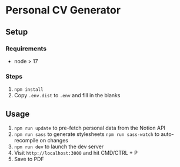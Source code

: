 # Personal CV Generator

## Setup
### Requirements
- node > 17
### Steps
1. `npm install`
2. Copy `.env.dist` to `.env` and fill in the blanks

## Usage
1. `npm run update` to pre-fetch personal data from the Notion API
2. `npm run sass` to generate stylesheets `npm run sass-watch` to auto-recompile on changes
3. `npm run dev` to launch the dev server
3. Visit `http://localhost:3000` and hit CMD/CTRL + P
4. Save to PDF

